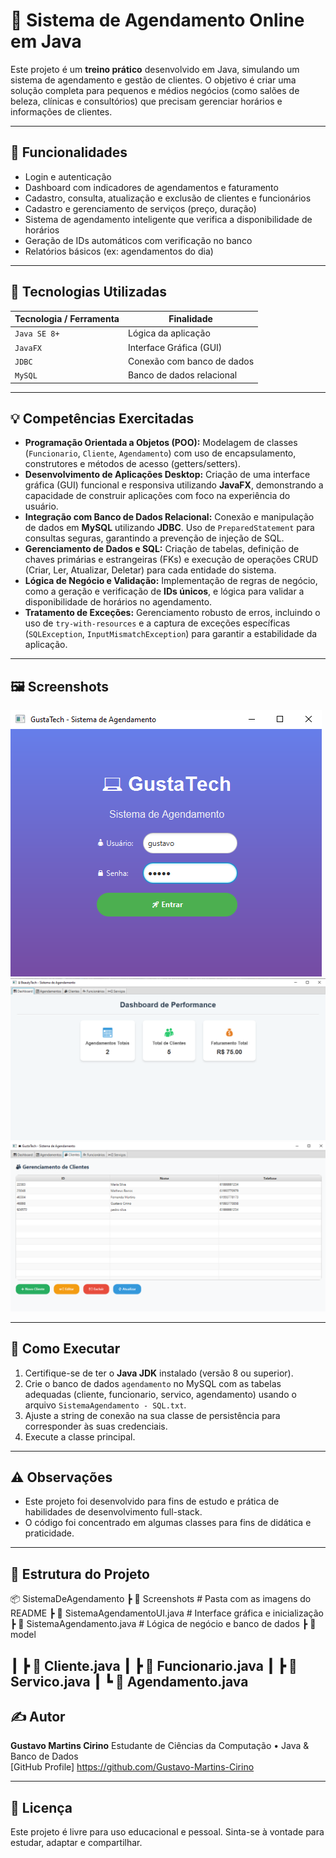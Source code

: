 # 📅 Sistema de Agendamento Online em Java

Este projeto é um **treino prático** desenvolvido em Java, simulando um sistema de agendamento e gestão de clientes. O objetivo é criar uma solução completa para pequenos e médios negócios (como salões de beleza, clínicas e consultórios) que precisam gerenciar horários e informações de clientes.

---

## 🚀 Funcionalidades

- Login e autenticação
- Dashboard com indicadores de agendamentos e faturamento
- Cadastro, consulta, atualização e exclusão de clientes e funcionários
- Cadastro e gerenciamento de serviços (preço, duração)
- Sistema de agendamento inteligente que verifica a disponibilidade de horários
- Geração de IDs automáticos com verificação no banco
- Relatórios básicos (ex: agendamentos do dia)

---

## 🧰 Tecnologias Utilizadas

| Tecnologia / Ferramenta | Finalidade |
|--------------------------|------------|
| `Java SE 8+`             | Lógica da aplicação |
| `JavaFX`                 | Interface Gráfica (GUI) |
| `JDBC`                   | Conexão com banco de dados |
| `MySQL`                  | Banco de dados relacional |

---

## 💡 Competências Exercitadas

- **Programação Orientada a Objetos (POO):** Modelagem de classes (`Funcionario`, `Cliente`, `Agendamento`) com uso de encapsulamento, construtores e métodos de acesso (getters/setters).
- **Desenvolvimento de Aplicações Desktop:** Criação de uma interface gráfica (GUI) funcional e responsiva utilizando **JavaFX**, demonstrando a capacidade de construir aplicações com foco na experiência do usuário.
- **Integração com Banco de Dados Relacional:** Conexão e manipulação de dados em **MySQL** utilizando **JDBC**. Uso de `PreparedStatement` para consultas seguras, garantindo a prevenção de injeção de SQL.
- **Gerenciamento de Dados e SQL:** Criação de tabelas, definição de chaves primárias e estrangeiras (FKs) e execução de operações CRUD (Criar, Ler, Atualizar, Deletar) para cada entidade do sistema.
- **Lógica de Negócio e Validação:** Implementação de regras de negócio, como a geração e verificação de **IDs únicos**, e lógica para validar a disponibilidade de horários no agendamento.
- **Tratamento de Exceções:** Gerenciamento robusto de erros, incluindo o uso de `try-with-resources` e a captura de exceções específicas (`SQLException`, `InputMismatchException`) para garantir a estabilidade da aplicação.

---

## 🖼️ Screenshots

![Tela de Login](SistemaDeAgendamento/Screenshots/login.png)
![Dashboard](Screenshots/Dashboard.png)
![Tabelas](Screenshots/Tabelas.png)

---

## 🧪 Como Executar

1.  Certifique-se de ter o **Java JDK** instalado (versão 8 ou superior).
2.  Crie o banco de dados `agendamento` no MySQL com as tabelas adequadas (cliente, funcionario, servico, agendamento) usando o arquivo `SistemaAgendamento - SQL.txt`.
3.  Ajuste a string de conexão na sua classe de persistência para corresponder às suas credenciais.
4.  Execute a classe principal.

---

## ⚠️ Observações

- Este projeto foi desenvolvido para fins de estudo e prática de habilidades de desenvolvimento full-stack.
- O código foi concentrado em algumas classes para fins de didática e praticidade.

---

## 📁 Estrutura do Projeto
📦 SistemaDeAgendamento
┣ 📁 Screenshots               # Pasta com as imagens do README
┣ 📄 SistemaAgendamentoUI.java       # Interface gráfica e inicialização
┣ 📄 SistemaAgendamento.java         # Lógica de negócio e banco de dados
┣ 📁 model

┃  ┣ 📄 Cliente.java
┃  ┣ 📄 Funcionario.java
┃  ┣ 📄 Servico.java
┃  ┗ 📄 Agendamento.java
---

## ✍️ Autor

**Gustavo Martins Cirino** Estudante de Ciências da Computação • Java & Banco de Dados  
[GitHub Profile] https://github.com/Gustavo-Martins-Cirino  

---

## 📌 Licença

Este projeto é livre para uso educacional e pessoal. Sinta-se à vontade para estudar, adaptar e compartilhar.
